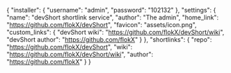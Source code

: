     
{
    "installer": {
        "username": "admin",
        "password": "102132"
    },
    "settings": {
        "name": "devShort shortlink service",
        "author": "The admin",
        "home_link": "https://github.com/flokX/devShort",
        "favicon": "assets/icon.png",
        "custom_links": {
            "devShort wiki": "https://github.com/flokX/devShort/wiki",
            "devShort author": "https://github.com/flokX"
        }
    },
    "shortlinks": {
        "repo": "https://github.com/flokX/devShort",
        "wiki": "https://github.com/flokX/devShort/wiki",
        "author": "https://github.com/flokX"
    }
}
